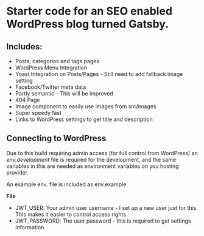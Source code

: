 <h1>
    Starter code for an SEO enabled WordPress blog turned Gatsby.
</h1>

<h2>Includes:</h2>
<ul>
    <li>Posts, categories and tags pages</li>
    <li>WordPress Menu Integration
    <li>Yoast Integration on Posts/Pages - Still need to add fallback image setting</li>
    <li>Facebook/Twitter meta data</li>
    <li>Partly semantic - This will be improved</li>
    <li>404 Page</li>
    <li>Image component to easily use images from src/images</li>
    <li>Super speedy fast</li>
    <li>Links to WordPress settings to get title and description</li>
</ul>

<h2>Connecting to WordPress</h2>
<p>Due to this build requiring admin access (for full control from WordPress) an <i>env.development</i> file is required for the development, and the same variables in this are needed as environment variables on you hosting provider.
<p>An example env. file is included as env.example</p>

<p><b>File</b></p>

<ul>
    <li>JWT_USER: Your admin user username - I set up a new user just for this. This makes it easier to control access rights.</li>
    <li>JWT_PASSWORD: The user password - this is required to get settings information</li>
</ul>
